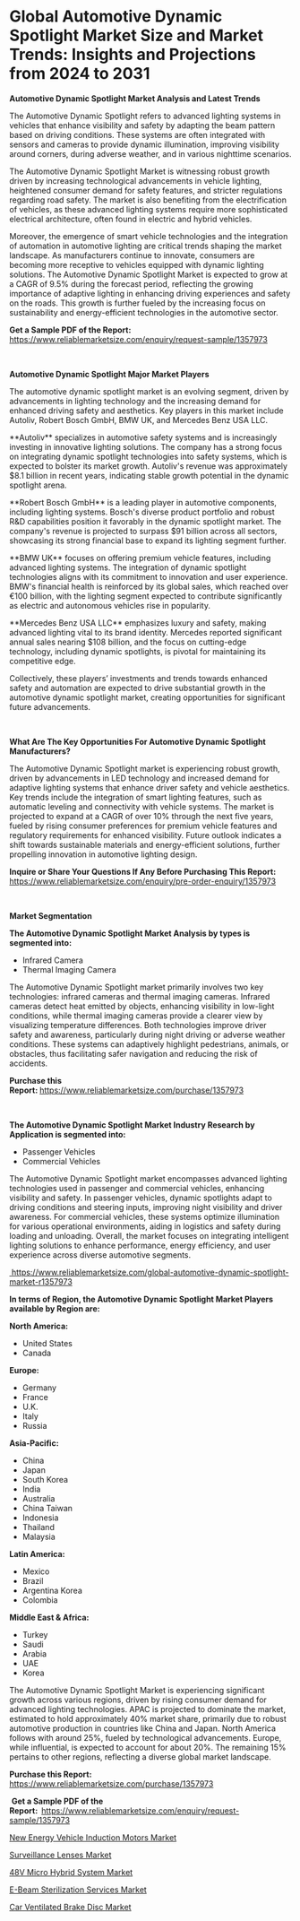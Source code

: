 <p><h1>Global Automotive Dynamic Spotlight Market Size and Market Trends: Insights and Projections from 2024 to 2031</h1></p><p><strong>Automotive Dynamic Spotlight Market Analysis and Latest Trends</strong></p>
<p><p>The Automotive Dynamic Spotlight refers to advanced lighting systems in vehicles that enhance visibility and safety by adapting the beam pattern based on driving conditions. These systems are often integrated with sensors and cameras to provide dynamic illumination, improving visibility around corners, during adverse weather, and in various nighttime scenarios. </p><p>The Automotive Dynamic Spotlight Market is witnessing robust growth driven by increasing technological advancements in vehicle lighting, heightened consumer demand for safety features, and stricter regulations regarding road safety. The market is also benefiting from the electrification of vehicles, as these advanced lighting systems require more sophisticated electrical architecture, often found in electric and hybrid vehicles.</p><p>Moreover, the emergence of smart vehicle technologies and the integration of automation in automotive lighting are critical trends shaping the market landscape. As manufacturers continue to innovate, consumers are becoming more receptive to vehicles equipped with dynamic lighting solutions. The Automotive Dynamic Spotlight Market is expected to grow at a CAGR of 9.5% during the forecast period, reflecting the growing importance of adaptive lighting in enhancing driving experiences and safety on the roads. This growth is further fueled by the increasing focus on sustainability and energy-efficient technologies in the automotive sector.</p></p>
<p><strong>Get a Sample PDF of the Report:&nbsp;</strong> <a href="https://www.reliablemarketsize.com/enquiry/request-sample/1357973?utm_campaign=1131&utm_medium=2&utm_source=Github&utm_content=ia&utm_term=03112024&utm_id=automotive-dynamic-spotlight">https://www.reliablemarketsize.com/enquiry/request-sample/1357973</a></p>
<p>&nbsp;</p>
<p><strong>Automotive Dynamic Spotlight Major Market Players</strong></p>
<p><p>The automotive dynamic spotlight market is an evolving segment, driven by advancements in lighting technology and the increasing demand for enhanced driving safety and aesthetics. Key players in this market include Autoliv, Robert Bosch GmbH, BMW UK, and Mercedes Benz USA LLC.</p><p>**Autoliv** specializes in automotive safety systems and is increasingly investing in innovative lighting solutions. The company has a strong focus on integrating dynamic spotlight technologies into safety systems, which is expected to bolster its market growth. Autoliv's revenue was approximately $8.1 billion in recent years, indicating stable growth potential in the dynamic spotlight arena.</p><p>**Robert Bosch GmbH** is a leading player in automotive components, including lighting systems. Bosch's diverse product portfolio and robust R&D capabilities position it favorably in the dynamic spotlight market. The company's revenue is projected to surpass $91 billion across all sectors, showcasing its strong financial base to expand its lighting segment further.</p><p>**BMW UK** focuses on offering premium vehicle features, including advanced lighting systems. The integration of dynamic spotlight technologies aligns with its commitment to innovation and user experience. BMW's financial health is reinforced by its global sales, which reached over €100 billion, with the lighting segment expected to contribute significantly as electric and autonomous vehicles rise in popularity.</p><p>**Mercedes Benz USA LLC** emphasizes luxury and safety, making advanced lighting vital to its brand identity. Mercedes reported significant annual sales nearing $108 billion, and the focus on cutting-edge technology, including dynamic spotlights, is pivotal for maintaining its competitive edge.</p><p>Collectively, these players’ investments and trends towards enhanced safety and automation are expected to drive substantial growth in the automotive dynamic spotlight market, creating opportunities for significant future advancements.</p></p>
<p>&nbsp;</p>
<p><strong>What Are The Key Opportunities For Automotive Dynamic Spotlight Manufacturers?</strong></p>
<p><p>The Automotive Dynamic Spotlight market is experiencing robust growth, driven by advancements in LED technology and increased demand for adaptive lighting systems that enhance driver safety and vehicle aesthetics. Key trends include the integration of smart lighting features, such as automatic leveling and connectivity with vehicle systems. The market is projected to expand at a CAGR of over 10% through the next five years, fueled by rising consumer preferences for premium vehicle features and regulatory requirements for enhanced visibility. Future outlook indicates a shift towards sustainable materials and energy-efficient solutions, further propelling innovation in automotive lighting design.</p></p>
<p><strong>Inquire or Share Your Questions If Any Before Purchasing This Report:</strong> <a href="https://www.reliablemarketsize.com/enquiry/pre-order-enquiry/1357973?utm_campaign=1131&utm_medium=2&utm_source=Github&utm_content=ia&utm_term=03112024&utm_id=automotive-dynamic-spotlight">https://www.reliablemarketsize.com/enquiry/pre-order-enquiry/1357973</a></p>
<p>&nbsp;</p>
<p><strong>Market Segmentation</strong></p>
<p><strong>The Automotive Dynamic Spotlight Market Analysis by types is segmented into:</strong></p>
<p><ul><li>Infrared Camera</li><li>Thermal Imaging Camera</li></ul></p>
<p><p>The Automotive Dynamic Spotlight market primarily involves two key technologies: infrared cameras and thermal imaging cameras. Infrared cameras detect heat emitted by objects, enhancing visibility in low-light conditions, while thermal imaging cameras provide a clearer view by visualizing temperature differences. Both technologies improve driver safety and awareness, particularly during night driving or adverse weather conditions. These systems can adaptively highlight pedestrians, animals, or obstacles, thus facilitating safer navigation and reducing the risk of accidents.</p></p>
<p><strong>Purchase this Report:&nbsp;</strong><a href="https://www.reliablemarketsize.com/purchase/1357973?utm_campaign=1131&utm_medium=2&utm_source=Github&utm_content=ia&utm_term=03112024&utm_id=automotive-dynamic-spotlight">https://www.reliablemarketsize.com/purchase/1357973</a></p>
<p>&nbsp;</p>
<p><strong>The Automotive Dynamic Spotlight Market Industry Research by Application is segmented into:</strong></p>
<p><ul><li>Passenger Vehicles</li><li>Commercial Vehicles</li></ul></p>
<p><p>The Automotive Dynamic Spotlight market encompasses advanced lighting technologies used in passenger and commercial vehicles, enhancing visibility and safety. In passenger vehicles, dynamic spotlights adapt to driving conditions and steering inputs, improving night visibility and driver awareness. For commercial vehicles, these systems optimize illumination for various operational environments, aiding in logistics and safety during loading and unloading. Overall, the market focuses on integrating intelligent lighting solutions to enhance performance, energy efficiency, and user experience across diverse automotive segments.</p></p>
<p><a href="https://www.reliablemarketsize.com/global-automotive-dynamic-spotlight-market-r1357973?utm_campaign=1131&utm_medium=2&utm_source=Github&utm_content=ia&utm_term=03112024&utm_id=automotive-dynamic-spotlight">&nbsp;https://www.reliablemarketsize.com/global-automotive-dynamic-spotlight-market-r1357973</a></p>
<p><strong>In terms of Region, the Automotive Dynamic Spotlight Market Players available by Region are:</strong></p>
<p>
    <p> <strong> North America: </strong>
        <ul>
            <li>United States</li>
            <li>Canada</li>
        </ul>
        </p> 
    <p> <strong> Europe: </strong>
        <ul>
            <li>Germany</li>
            <li>France</li>
            <li>U.K.</li>
            <li>Italy</li>
            <li>Russia</li>
        </ul>
        </p> 
    <p> <strong> Asia-Pacific: </strong>
        <ul>
            <li>China</li>
            <li>Japan</li>
            <li>South Korea</li>
            <li>India</li>
            <li>Australia</li>
            <li>China Taiwan</li>
            <li>Indonesia</li>
            <li>Thailand</li>
            <li>Malaysia</li>
        </ul>
        </p> 
    <p> <strong> Latin America: </strong>
        <ul>
            <li>Mexico</li>
            <li>Brazil</li>
            <li>Argentina Korea</li>
            <li>Colombia</li>
        </ul>
        </p> 
    <p> <strong> Middle East & Africa: </strong>
        <ul>
            <li>Turkey</li>
            <li>Saudi</li>
            <li>Arabia</li>
            <li>UAE</li>
            <li>Korea</li>
        </ul>
    </p>
    </p>
<p><p>The Automotive Dynamic Spotlight Market is experiencing significant growth across various regions, driven by rising consumer demand for advanced lighting technologies. APAC is projected to dominate the market, estimated to hold approximately 40% market share, primarily due to robust automotive production in countries like China and Japan. North America follows with around 25%, fueled by technological advancements. Europe, while influential, is expected to account for about 20%. The remaining 15% pertains to other regions, reflecting a diverse global market landscape.</p></p>
<p><strong>Purchase this Report: </strong><a href="https://www.reliablemarketsize.com/purchase/1357973?utm_campaign=1131&utm_medium=2&utm_source=Github&utm_content=ia&utm_term=03112024&utm_id=automotive-dynamic-spotlight">https://www.reliablemarketsize.com/purchase/1357973</a></p>
<p>&nbsp;<strong>Get a Sample PDF of the Report:&nbsp;&nbsp;</strong><a href="https://www.reliablemarketsize.com/enquiry/request-sample/1357973?utm_campaign=1131&utm_medium=2&utm_source=Github&utm_content=ia&utm_term=03112024&utm_id=automotive-dynamic-spotlight">https://www.reliablemarketsize.com/enquiry/request-sample/1357973</a></p>
<p><strong></strong></p>
<p><p><a href="https://github.com/kandidbn/Market-Research-Report-List-1/blob/main/new-energy-vehicle-induction-motors-market.md?utm_campaign=1131&utm_medium=2&utm_source=Github&utm_content=ia&utm_term=03112024&utm_id=automotive-dynamic-spotlight">New Energy Vehicle Induction Motors Market</a></p><p><a href="https://www.linkedin.com/pulse/future-ready-strategic-insights-global-surveillance-lenses-market-uiwee?utm_campaign=1131&utm_medium=2&utm_source=Github&utm_content=ia&utm_term=03112024&utm_id=automotive-dynamic-spotlight">Surveillance Lenses Market</a></p><p><a href="https://www.linkedin.com/pulse/48v-micro-hybrid-system-market-forecast-global-trends-analysis-1lgge?utm_campaign=1131&utm_medium=2&utm_source=Github&utm_content=ia&utm_term=03112024&utm_id=automotive-dynamic-spotlight">48V Micro Hybrid System Market</a></p><p><a href="https://issuu.com/reportprime-2/docs/e-beam-sterilization-services-marke_c11325cb55753c?utm_campaign=1131&utm_medium=2&utm_source=Github&utm_content=ia&utm_term=03112024&utm_id=automotive-dynamic-spotlight">E-Beam Sterilization Services Market</a></p><p><a href="https://github.com/libbyquberhow/Market-Research-Report-List-1/blob/main/car-ventilated-brake-disc-market.md?utm_campaign=1131&utm_medium=2&utm_source=Github&utm_content=ia&utm_term=03112024&utm_id=automotive-dynamic-spotlight">Car Ventilated Brake Disc Market</a></p></p>